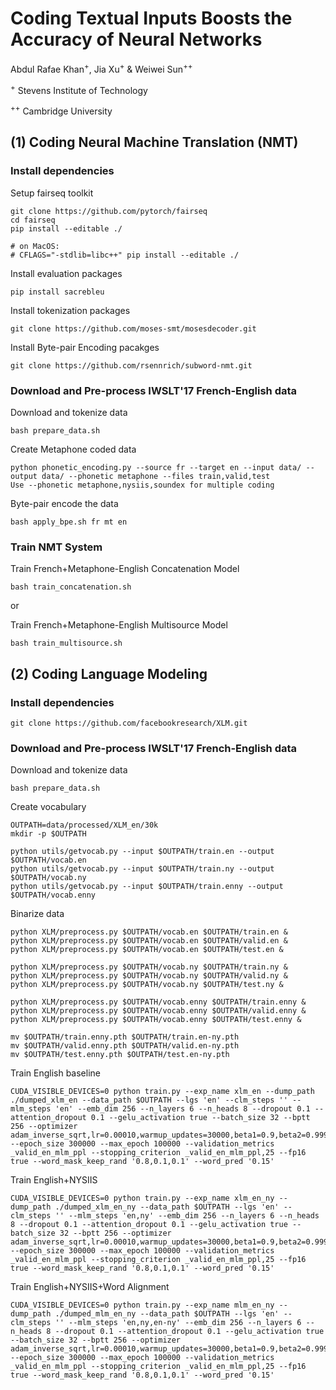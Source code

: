 # Coding Textual Inputs Boosts the Accuracy of Neural Networks
Abdul Rafae Khan<sup>+</sup>, Jia Xu<sup>+</sup> & Weiwei Sun<sup>++</sup>

<sup>+</sup> Stevens Institute of Technology

<sup>++</sup> Cambridge University

## (1) Coding Neural Machine Translation (NMT)

### Install dependencies
Setup fairseq toolkit
```
git clone https://github.com/pytorch/fairseq
cd fairseq
pip install --editable ./

# on MacOS:
# CFLAGS="-stdlib=libc++" pip install --editable ./
```

Install evaluation packages
```
pip install sacrebleu
```
Install tokenization packages
```
git clone https://github.com/moses-smt/mosesdecoder.git
```

Install Byte-pair Encoding pacakges
```
git clone https://github.com/rsennrich/subword-nmt.git
```

### Download and Pre-process IWSLT'17 French-English data

Download and tokenize data
```
bash prepare_data.sh
```

Create Metaphone coded data
```
python phonetic_encoding.py --source fr --target en --input data/ --output data/ --phonetic metaphone --files train,valid,test
Use --phonetic metaphone,nysiis,soundex for multiple coding
```

Byte-pair encode the data
```
bash apply_bpe.sh fr mt en
```

### Train NMT System
Train French+Metaphone-English Concatenation Model
```
bash train_concatenation.sh
```
or

Train French+Metaphone-English Multisource Model
```
bash train_multisource.sh
```

## (2) Coding Language Modeling

### Install dependencies
```
git clone https://github.com/facebookresearch/XLM.git
```

### Download and Pre-process IWSLT'17 French-English data

Download and tokenize data
```
bash prepare_data.sh
```

Create vocabulary 
```
OUTPATH=data/processed/XLM_en/30k
mkdir -p $OUTPATH

python utils/getvocab.py --input $OUTPATH/train.en --output $OUTPATH/vocab.en
python utils/getvocab.py --input $OUTPATH/train.ny --output $OUTPATH/vocab.ny
python utils/getvocab.py --input $OUTPATH/train.enny --output $OUTPATH/vocab.enny
```

Binarize data
```
python XLM/preprocess.py $OUTPATH/vocab.en $OUTPATH/train.en &
python XLM/preprocess.py $OUTPATH/vocab.en $OUTPATH/valid.en &
python XLM/preprocess.py $OUTPATH/vocab.en $OUTPATH/test.en &

python XLM/preprocess.py $OUTPATH/vocab.ny $OUTPATH/train.ny &
python XLM/preprocess.py $OUTPATH/vocab.ny $OUTPATH/valid.ny &
python XLM/preprocess.py $OUTPATH/vocab.ny $OUTPATH/test.ny &

python XLM/preprocess.py $OUTPATH/vocab.enny $OUTPATH/train.enny &
python XLM/preprocess.py $OUTPATH/vocab.enny $OUTPATH/valid.enny &
python XLM/preprocess.py $OUTPATH/vocab.enny $OUTPATH/test.enny &

mv $OUTPATH/train.enny.pth $OUTPATH/train.en-ny.pth
mv $OUTPATH/valid.enny.pth $OUTPATH/valid.en-ny.pth
mv $OUTPATH/test.enny.pth $OUTPATH/test.en-ny.pth
```

Train English baseline
```
CUDA_VISIBLE_DEVICES=0 python train.py --exp_name xlm_en --dump_path ./dumped_xlm_en --data_path $OUTPATH --lgs 'en' --clm_steps '' --mlm_steps 'en' --emb_dim 256 --n_layers 6 --n_heads 8 --dropout 0.1 --attention_dropout 0.1 --gelu_activation true --batch_size 32 --bptt 256 --optimizer adam_inverse_sqrt,lr=0.00010,warmup_updates=30000,beta1=0.9,beta2=0.999,weight_decay=0.01,eps=0.000001 --epoch_size 300000 --max_epoch 100000 --validation_metrics _valid_en_mlm_ppl --stopping_criterion _valid_en_mlm_ppl,25 --fp16 true --word_mask_keep_rand '0.8,0.1,0.1' --word_pred '0.15' 
```

Train English+NYSIIS
```
CUDA_VISIBLE_DEVICES=0 python train.py --exp_name xlm_en_ny --dump_path ./dumped_xlm_en_ny --data_path $OUTPATH --lgs 'en' --clm_steps '' --mlm_steps 'en,ny' --emb_dim 256 --n_layers 6 --n_heads 8 --dropout 0.1 --attention_dropout 0.1 --gelu_activation true --batch_size 32 --bptt 256 --optimizer adam_inverse_sqrt,lr=0.00010,warmup_updates=30000,beta1=0.9,beta2=0.999,weight_decay=0.01,eps=0.000001 --epoch_size 300000 --max_epoch 100000 --validation_metrics _valid_en_mlm_ppl --stopping_criterion _valid_en_mlm_ppl,25 --fp16 true --word_mask_keep_rand '0.8,0.1,0.1' --word_pred '0.15' 
```

Train English+NYSIIS+Word Alignment
```
CUDA_VISIBLE_DEVICES=0 python train.py --exp_name mlm_en_ny --dump_path ./dumped_mlm_en_ny --data_path $OUTPATH --lgs 'en' --clm_steps '' --mlm_steps 'en,ny,en-ny' --emb_dim 256 --n_layers 6 --n_heads 8 --dropout 0.1 --attention_dropout 0.1 --gelu_activation true --batch_size 32 --bptt 256 --optimizer adam_inverse_sqrt,lr=0.00010,warmup_updates=30000,beta1=0.9,beta2=0.999,weight_decay=0.01,eps=0.000001 --epoch_size 300000 --max_epoch 100000 --validation_metrics _valid_en_mlm_ppl --stopping_criterion _valid_en_mlm_ppl,25 --fp16 true --word_mask_keep_rand '0.8,0.1,0.1' --word_pred '0.15' 
```
